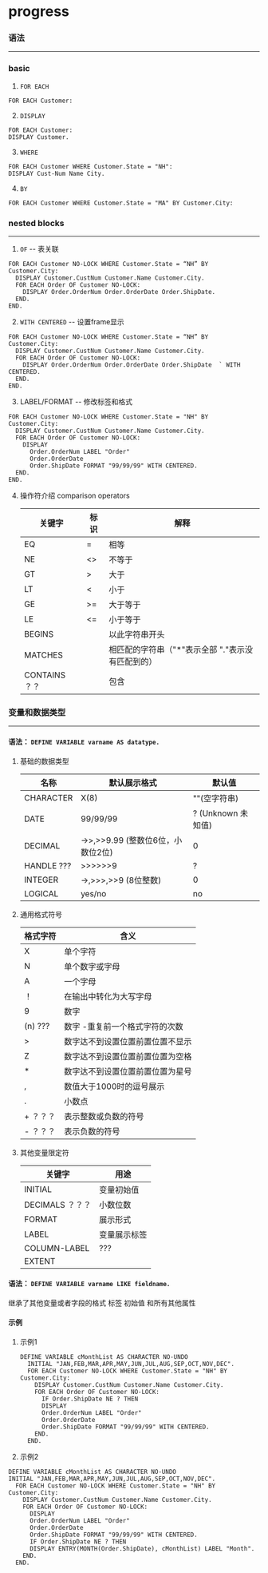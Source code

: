 # progress

### 语法
---------------------
### basic 
1. `FOR EACH`
  ``` 
  FOR EACH Customer:
  ```
2. `DISPLAY`
```
FOR EACH Customer:
DISPLAY Customer.
```
3. `WHERE`
```
FOR EACH Customer WHERE Customer.State = "NH":
DISPLAY Cust-Num Name City.
```
4. `BY`
```
FOR EACH Customer WHERE Customer.State = "MA" BY Customer.City:
```

### nested blocks
---------------------
1. `OF`  -- 表关联
```
FOR EACH Customer NO-LOCK WHERE Customer.State = “NH” BY  Customer.City:
  DISPLAY Customer.CustNum Customer.Name Customer.City.
  FOR EACH Order OF Customer NO-LOCK:
    DISPLAY Order.OrderNum Order.OrderDate Order.ShipDate.
  END.
END.
```
2. `WITH CENTERED` -- 设置frame显示

```
FOR EACH Customer NO-LOCK WHERE Customer.State = “NH” BY  Customer.City:
  DISPLAY Customer.CustNum Customer.Name Customer.City.
  FOR EACH Order OF Customer NO-LOCK:
    DISPLAY Order.OrderNum Order.OrderDate Order.ShipDate  ` WITH CENTERED.
  END.
END.
```
3. LABEL/FORMAT   -- 修改标签和格式
```
FOR EACH Customer NO-LOCK WHERE Customer.State = "NH" BY Customer.City:
  DISPLAY Customer.CustNum Customer.Name Customer.City.
  FOR EACH Order OF Customer NO-LOCK:
    DISPLAY
      Order.OrderNum LABEL "Order" 
      Order.OrderDate
      Order.ShipDate FORMAT "99/99/99" WITH CENTERED.
  END.
END.
```
4. 操作符介绍 comparison operators

    |  关键字  |  标识  |  解释  |
    | ----- | ----| ----|
    | EQ | = | 相等|
    |NE | <> | 不等于 |
    | GT | > | 大于 |
    | LT | < | 小于 |
    |GE | >= | 大于等于 | 
    |LE | <=  | 小于等于 | 
    | BEGINS | | 以此字符串开头|
    | MATCHES | | 相匹配的字符串（"*"表示全部 "."表示没有匹配到的）
    | CONTAINS ？？ | | 包含 | 


### 变量和数据类型
--------------
#### 语法： `DEFINE VARIABLE varname AS datatype.`

1. 基础的数据类型

    |  名称  |  默认展示格式  |  默认值  |
    | ----| -- |-- |
    | CHARACTER | X(8) |  ""(空字符串) | 
    | DATE | 99/99/99 |  ? (Unknown 未知值) | 
    | DECIMAL | ->>,>>9.99 (整数位6位，小数位2位) | 0 |
    | HANDLE ??? | >>>>>>9 | ? | 
    | INTEGER | ->,>>>,>>9 (8位整数) | 0 |
    |LOGICAL| yes/no | no

2. 通用格式符号

    |  格式字符  |  含义  |
    | ----| -- |
    | X | 单个字符 |
    | N | 单个数字或字母 | 
    | A | 一个字母 | 
    | ！|在输出中转化为大写字母 |
    | 9 | 数字 | 
    | (n) ??? | 数字 -重复前一个格式字符的次数 | 
    | > | 数字达不到设置位置前置位置不显示 |
    | Z | 数字达不到设置位置前置位置为空格 |
    | * | 数字达不到设置位置前置位置为星号 |
    | , | 数值大于1000时的逗号展示 |
    | . | 小数点 | 
    | + ？？？ | 表示整数或负数的符号 | 
    | - ？？？| 表示负数的符号 | 

3. 其他变量限定符

    | 关键字 |  用途 |
    | --- | --- |
    | INITIAL | 变量初始值 |
    |  DECIMALS ？？？ | 小数位数 | 
    | FORMAT | 展示形式 | 
    | LABEL | 变量展示标签 | 
    | COLUMN-LABEL | ??? |
    | EXTENT| |

#### 语法： `DEFINE VARIABLE varname LIKE fieldname.`

继承了其他变量或者字段的格式 标签 初始值 和所有其他属性

#### 示例
1. 示例1
    ```
    DEFINE VARIABLE cMonthList AS CHARACTER NO-UNDO
      INITIAL "JAN,FEB,MAR,APR,MAY,JUN,JUL,AUG,SEP,OCT,NOV,DEC".
      FOR EACH Customer NO-LOCK WHERE Customer.State = "NH" BY Customer.City:
        DISPLAY Customer.CustNum Customer.Name Customer.City.
        FOR EACH Order OF Customer NO-LOCK:
          IF Order.ShipDate NE ? THEN
          DISPLAY 
          Order.OrderNum LABEL "Order" 
          Order.OrderDate
          Order.ShipDate FORMAT "99/99/99" WITH CENTERED.
        END.
      END.
    ```
2. 示例2
```
DEFINE VARIABLE cMonthList AS CHARACTER NO-UNDO
INITIAL "JAN,FEB,MAR,APR,MAY,JUN,JUL,AUG,SEP,OCT,NOV,DEC".
  FOR EACH Customer NO-LOCK WHERE Customer.State = "NH" BY Customer.City:
    DISPLAY Customer.CustNum Customer.Name Customer.City.
    FOR EACH Order OF Customer NO-LOCK:
      DISPLAY 
      Order.OrderNum LABEL "Order" 
      Order.OrderDate
      Order.ShipDate FORMAT "99/99/99" WITH CENTERED.
      IF Order.ShipDate NE ? THEN
      DISPLAY ENTRY(MONTH(Order.ShipDate), cMonthList) LABEL "Month".
    END.
  END.
```







